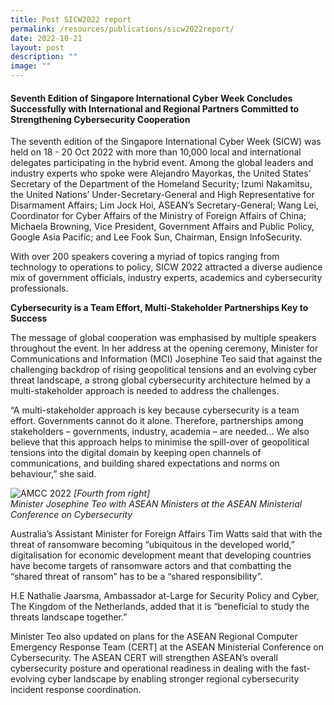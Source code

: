 ```yaml
---
title: Post SICW2022 report
permalink: /resources/publications/sicw2022report/
date: 2022-10-21
layout: post
description: ""
image: ""
---
```

#### **Seventh Edition of Singapore International Cyber Week Concludes Successfully with International and Regional Partners Committed to Strengthening Cybersecurity Cooperation**

The seventh edition of the Singapore International Cyber Week (SICW) was held on 18 - 20 Oct 2022 with more than 10,000 local and international delegates participating in the hybrid event. Among the global leaders and industry experts who spoke were Alejandro Mayorkas, the United States’ Secretary of the Department of the Homeland Security; Izumi Nakamitsu, the United Nations’ Under-Secretary-General and High Representative for Disarmament Affairs; Lim Jock Hoi, ASEAN’s Secretary-General; Wang Lei, Coordinator for Cyber Affairs of the Ministry of Foreign Affairs of China; Michaela Browning, Vice President, Government Affairs and Public Policy, Google Asia Pacific; and Lee Fook Sun, Chairman, Ensign InfoSecurity.

With over 200 speakers covering a myriad of topics ranging from technology to operations to policy, SICW 2022 attracted a diverse audience mix of government officials, industry experts, academics and cybersecurity professionals.

**Cybersecurity is a Team Effort, Multi-Stakeholder Partnerships Key to Success**

The message of global cooperation was emphasised by multiple speakers throughout the event. In her address at the opening ceremony, Minister for Communications and Information (MCI) Josephine Teo said that against the challenging backdrop of rising geopolitical tensions and an evolving cyber threat landscape, a strong global cybersecurity architecture helmed by a multi-stakeholder approach is needed to address the challenges.

“A multi-stakeholder approach is key because cybersecurity is a team effort. Governments cannot do it alone. Therefore, partnerships among stakeholders – governments, industry, academia – are needed… We also believe that this approach helps to minimise the spill-over of geopolitical tensions into the digital domain by keeping open channels of communications, and building shared expectations and norms on behaviour,” she said. 

![AMCC 2022](https://www.csa.gov.sg/images/default-source/news/amcc-2022.jpg?sfvrsn=62c80cca_1)
*[Fourth from right]
<br>Minister Josephine Teo with ASEAN Ministers at the ASEAN Ministerial Conference on Cybersecurity*

Australia’s Assistant Minister for Foreign Affairs Tim Watts said that with the threat of ransomware becoming “ubiquitous in the developed world,” digitalisation for economic development meant that developing countries have become targets of ransomware actors and that combatting the “shared threat of ransom” has to be a “shared responsibility”.

H.E Nathalie Jaarsma, Ambassador at-Large for Security Policy and Cyber, The Kingdom of the Netherlands, added that it is “beneficial to study the threats landscape together.”

Minister Teo also updated on plans for the ASEAN Regional Computer Emergency Response Team (CERT] <a href="https://www.csa.gov.sg/News-Events/Press-Releases/2022/establishment-of-asean-regional-computer-emergency-response-team" target="blank"></a> at the ASEAN Ministerial Conference on Cybersecurity. The ASEAN CERT will strengthen ASEAN’s overall cybersecurity posture and operational readiness in dealing with the fast-evolving cyber landscape by enabling stronger regional cybersecurity incident response coordination. 